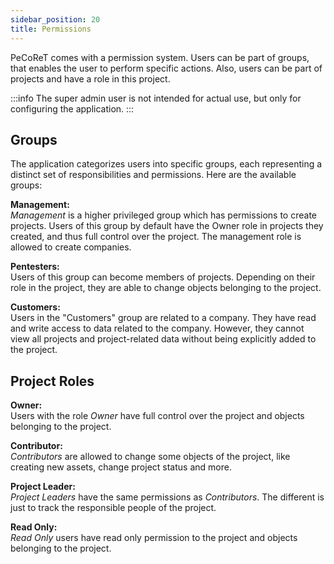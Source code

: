 ```yaml
---
sidebar_position: 20
title: Permissions
---
```

PeCoReT comes with a permission system. Users can be part of groups, that enables the user to perform specific actions.
Also, users can be part of projects and have a role in this project.

:::info
The super admin user is not intended for actual use, but only for configuring the application.
:::


## Groups
The application categorizes users into specific groups, each representing a distinct set of responsibilities and permissions.
Here are the available groups:

**Management:**   
*Management* is a higher privileged group which has permissions to create projects.
Users of this group by default have the Owner role in projects they created, and thus full control over the project.
The management role is allowed to create companies.

**Pentesters:**   
Users of this group can become members of projects.
Depending on their role in the project, they are able to change objects belonging to the project.

**Customers:**   
Users in the "Customers" group are related to a company. They have read and write access to data related to the company.
However, they cannot view all projects and project-related data without being explicitly added to the project.


## Project Roles

**Owner:**   
Users with the role *Owner* have full control over the project and objects belonging to the project.

**Contributor:**   
*Contributors* are allowed to change some objects of the project, like creating new assets, change project status and more.

**Project Leader:**   
*Project Leaders* have the same permissions as *Contributors*.
The different is just to track the responsible people of the project.

**Read Only:**   
*Read Only* users have read only permission to the project and objects belonging to the project.
